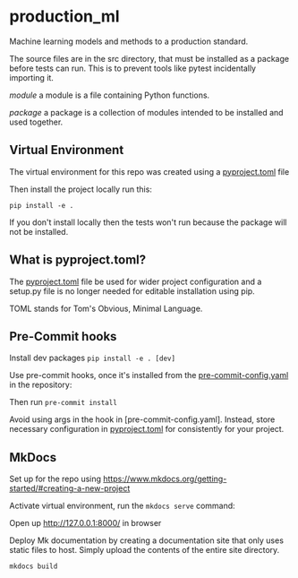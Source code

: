 # production_ml
Machine learning models and methods to a production standard. 

The source files are in the src directory, that must be installed as a 
package before tests can run. This is to prevent tools like pytest incidentally 
importing it.

*module* a module is a file containing Python functions.

*package* a package is a collection of modules intended to be installed and
 used together.

## Virtual Environment

The virtual environment for this repo was created using a 
[pyproject.toml](pyproject.toml)  file

Then install the project locally run this:

`pip install -e .`

If you don't install locally then the tests won't run
because the package will not be installed.

## What is pyproject.toml?

The [pyproject.toml](pyproject.toml) file be used for wider project configuration
and a setup.py file is no longer needed for editable installation using pip.

TOML stands for Tom's Obvious, Minimal Language.

## Pre-Commit hooks

Install dev packages `pip install -e . [dev]`

Use pre-commit hooks, once it's installed from the 
[pre-commit-config.yaml](.pre-commit-config.yaml) in the repository:

Then run `pre-commit install`

Avoid using args in the hook in [pre-commit-config.yaml]. Instead, store
necessary configuration in [pyproject.toml](pyproject.toml) for consistently
for your project. 

## MkDocs

Set up for the repo using https://www.mkdocs.org/getting-started/#creating-a-new-project

Activate virtual environment, run the `mkdocs serve` command:

Open up http://127.0.0.1:8000/ in browser

Deploy Mk documentation by creating a documentation site that only uses static
files to host. Simply upload the contents of the entire site directory.

`mkdocs build`